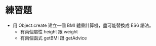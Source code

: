 # 練習題

* 用 Object.create 建立一個 BMI 體重計算機，盡可能替換成 ES6 語法。
  * 有兩個屬性 height 跟 weight
  * 有兩個函式 getBMI 跟 getAdvice